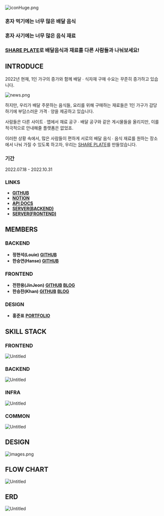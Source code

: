 ![iconHuge.png](./images/iconHuge.png)

### **혼자 먹기에는 너무 많은 배달 음식**

### **혼자 사기에는 너무 많은 음식 재료**

### **[SHARE PLATE](https://d3ew6nkgwjgkva.cloudfront.net)로 배달음식과 재료를 다른 사람들과 나눠보세요!**

## **INTRODUCE**

2022년 현재, 1인 가구의 증가와 함께 배달 ∙ 식자재 구매 수요는 꾸준히 증가하고 있습니다.

![news.png](./images/news.png)

하지만, 우리가 배달 주문하는 음식들, 요리를 위해 구매하는 재료들은 1인 가구가 감당하기에 부담스러운 가격 ∙ 양을 제공하고 있습니다.

사람들은 다른 사이트 ∙ 앱에서 재료 공구 ∙ 배달 공구와 같은 게시물들을 올리지만, 이를 적극적으로 안내해줄 플랫폼은 없었죠.

이러한 상황 속에서, 많은 사람들이 편하게 서로의 배달 음식 ∙ 음식 재료를 원하는 장소에서 나눠 가질 수 있도록 하고자, 우리는 [SHARE PLATE](https://d3ew6nkgwjgkva.cloudfront.net)를 만들었습니다.

### **기간**

2022.07.18 - 2022.10.31

### **LINKS**

- **[GITHUB](https://github.com/HJKL2022)**
- **[NOTION](https://www.notion.so/c5352a8d177346aeb36f49e26e59cac1)**
- **[API DOCS](https://louie-03.com/docs/index.html)**
- **[SERVER(BACKEND)](http://louie-03.com)**
- **[SERVER(FRONTEND)](https://d3ew6nkgwjgkva.cloudfront.net/)**

## **MEMBERS**

### **BACKEND**

- **정현석(Louie)**
  [**GITHUB**](https://github.com/Louie-03)
- **한승연(Hanse)**
  [**GITHUB**](https://github.com/rkolx)

### **FRONTEND**

- **전한용(JinJeon)**
  **[GITHUB](https://github.com/JinJeon)**
  **[BLOG](https://jinjeon.github.io)**
- **한승찬(Khan)**
  **[GITHUB](https://github.com/Han-Seung-Chan)**
  **[BLOG](https://velog.io/@pon06188)**

### **DESIGN**

- **홍준표**
  [**PORTFOLIO**](https://www.notion.so/341b4d294dd34058b41ea2087476377f)

## **SKILL STACK**

### **FRONTEND**

![Untitled](./images/frontend.png)

### **BACKEND**

![Untitled](./images/backend.png)

### **INFRA**

![Untitled](./images/infra.png)

### **COMMON**

![Untitled](./images/common.png)

## **DESIGN**

![images.png](./images/images.png)

## **FLOW CHART**

![Untitled](./images/workflow.png)

## **ERD**

![Untitled](/images/erd.png)
